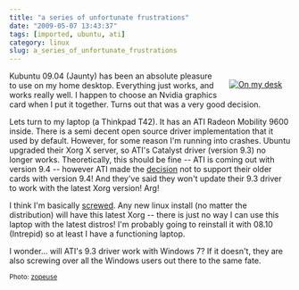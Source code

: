 ```yaml
---
title: "a series of unfortunate frustrations"
date: "2009-05-07 13:43:37"
tags: [imported, ubuntu, ati]
category: linux
slug: a_series_of_unfortunate_frustrations
---
```

	
<div style="margin: 15px; float: right"><a href="http://www.flickr.com/photos/37136574@N00/56910709/" title="On my desk" target="_blank"><img src="http://farm1.static.flickr.com/29/56910709_211b54674e_m.jpg" alt="On my desk" border="0" /></a></div>

Kubuntu 09.04 (Jaunty) has been an absolute pleasure to use on my home desktop.  Everything just works, and works really well.  I happen to choose an Nvidia graphics card when I put it together.  Turns out that was a very good decision.

Lets turn to my laptop (a Thinkpad T42).  It has an ATI Radeon Mobility 9600 inside.  There is a semi decent open source driver implementation that it used by default.  However, for some reason I'm running into crashes.  Ubuntu upgraded their Xorg X server, so ATI's Catalyst driver (version 9.3) no longer works.  Theoretically, this should be fine -- ATI is coming out with version 9.4 -- however ATI made the <a href="http://www.overclockersclub.com/news/24167/">decision</a> not to support their older cards with version 9.4!  And they've said they won't update their 9.3 driver to work with the latest Xorg version!  Arg!

I think I'm basically <a href="http://learn-live.blogspot.com/2009/04/why-you-should-avoid-putting-ubuntu.html">screwed</a>.  Any new linux install (no matter the distribution) will have this latest Xorg -- there is just no way I can use this laptop with the latest distros!  I'm probably going to reinstall it with 08.10 (Intrepid) so at least I have a functioning laptop.

I wonder... will ATI's 9.3 driver work with Windows 7?  If it doesn't, they are also screwing over all the Windows users out there to the same fate.

<small>Photo: <a href="http://www.flickr.com/photos/37136574@N00/56910709/" title="zopeuse" target="_blank">zopeuse</a></small>
